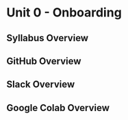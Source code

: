 

# Unit 0 - Onboarding

## Syllabus Overview

## GitHub Overview

## Slack Overview

## Google Colab Overview
